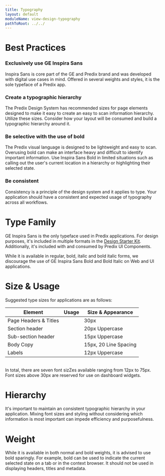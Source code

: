 ```yaml
---
title: Typography
layout: default
moduleName: view-design-typography
pathToRoot: ../../
---
```


# Best Practices
### Exclusively use GE Inspira Sans

Inspira Sans is core part of the GE and Predix brand and was developed with digital use cases in mind. Offered in several weights and styles, it is the sole typeface of a Predix app.

### Create a typographic hierarchy
The Predix Design System has recommended sizes for page elements designed to make it easy to create an easy to scan information hierarchy. Utilize these sizes. Consider how your layout will be consumed and build a typographic hierarchy around it.

### Be selective with the use of bold
The Predix visual language is designed to be lightweight and easy to scan. Overusing bold can make an interface heavy and difficult to identify important information. Use Inspira Sans Bold in limited situations such as calling out the user's current
location in a hierarchy or highlighting their selected state.

### Be consistent
Consistency is a principle of the design system and it applies to type. Your application should have a consistent and expected usage of typography across all workflows.


# Type Family
GE Inspira Sans is the only typeface used in Predix applications. For design purposes, it's included in multiple formats in the [Design Starter Kit](https://github.com/PredixDev/px-design-stencils"). Additionally, it's included with and consumed by Predix UI Components.

While it is available in regular, bold, italic and bold italic forms, we discourage the use of GE Inspira Sans Bold and Bold Italic on Web and UI applications.

# Size & Usage
Suggested type sizes for applications are as follows:

| Element | Usage | Size & Appearance |
| ------- | ----- | ----------------- |
Page Headers & Titles | <catalog-picture style="padding: 0; margin: 0;" img-src="../../../img/guidelines/page_header" img-alt="drop down nav"></catalog-picture> | 30px
Section header | <catalog-picture style="padding: 0; margin: 0;" img-src="../../../img/guidelines/section_header" img-alt="drop down nav"></catalog-picture> | 20px Uppercase
| Sub-section header | <catalog-picture style="padding: 0; margin: 0;" img-src="../../../img/guidelines/sub_section_header" img-alt="drop down nav"></catalog-picture> | 15px Uppercase
| Body Copy | <catalog-picture style="padding: 0; margin: 0;" img-src="../../../img/guidelines/body_copy" img-alt="drop down nav"></catalog-picture> | 15px, 20 Line Spacing
| Labels | <catalog-picture style="padding: 0; margin: 0;" img-src="../../../img/guidelines/label" img-alt="drop down nav"></catalog-picture> | 12px Uppercase

</br>
In total, there are seven font sizZes available ranging from 12px to 75px. Font sizes above 30px are reserved for use on dashboard widgets.
<catalog-picture img-src="../../../img/guidelines/type_sizes" img-alt="drop down nav"></catalog-picture>


# Hierarchy

It's important to maintain an consistent typographic hierarchy in your application. Mixing font sizes and styling without considering which information is most important can impede efficiency and purposefulness.
<div class="layout">
  <catalog-picture
    class="layout__item picture-side-by-side"
    img-src="../../../img/guidelines/type_hierarchy_good"
    img-alt="type hierarchy correct"
    title="Do"
    caption="Cascading type sizes based on importance of information can help indicate an information hierarchy.">
  </catalog-picture>
  <catalog-picture
    class="layout__item picture-side-by-side"
    img-src="../../../img/guidelines/type_hierarchy_dont"
    img-alt="type hierarchy incorrect"
    title="Don't"
    caption="Not utilizing a hierarchy or using type sizes in a random fashion makes it harder for users to understand what's most important.">
  </catalog-picture>
</div>

# Weight
While it is available in both normal and bold weights, it is advised to use bold sparingly. For example, bold can be used to indicate the current selected state on a tab or in the context browser. It should not be used in displaying headers, titles
and metadata.

<div class="layout">
  <catalog-picture
    class="layout__item picture-side-by-side"
    img-src="../../../img/guidelines/bold_yes"
    img-alt="bold correct"
    title="Do"
    caption="Use bold sparingly. It can be used for emphasis of selected items such as to indicate the location in a hierarchy.">
  </catalog-picture>
  <catalog-picture
    class="layout__item picture-side-by-side"
    img-src="../../../img/guidelines/bold_no"
    img-alt="bold incorrect"
    title="Don't"
    caption="Over applying bold can result in an app that is visually heavy and hard to scan.">
  </catalog-picture>
</div>
